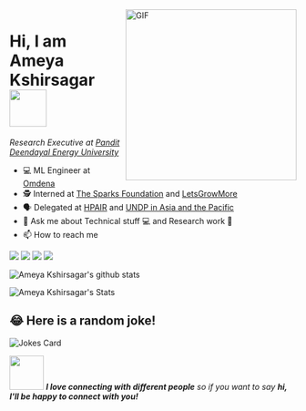 <img align="right" alt="GIF"  width="300px" src="https://thumbs.gfycat.com/TenderAlarmedIzuthrush-max-1mb.gif" />

<h1 align="left">Hi, I am Ameya Kshirsagar <img src="https://cdn-images-1.medium.com/max/669/1*XpdVmHbfJsDzZ_GqmOEIWg.gif" width="65px"></h1>
<p><em>Research Executive at <a href="https://www.pdpu.ac.in/">Pandit Deendayal Energy University</a></em></p>

<!-- <h3 align="center"> A passionate Data Scientist from India.</h3><br>--> 


- 💻 ML Engineer at <a href="https://omdena.com/">Omdena</a>
- 🕵 Interned at <a href="https://www.thesparksfoundationsingapore.org/">The Sparks Foundation</a> and <a href="https://letsgrowmore.in/">LetsGrowMore</a>
- 🗣️ Delegated at <a href="https://hpair.org/">HPAIR</a> and <a href="https://www.asia-pacific.undp.org/content/rbap/en/home/">UNDP in Asia and the Pacific</a>
- 💬 Ask me about Technical stuff 💻 and Research work 📝
- 📫 How to reach me<br>

[<img src="https://img.shields.io/badge/google_scholar-%230077B7.svg?&style=for-the-badge&logo=googlescholar&logoColor=white"/>](https://scholar.google.com/citations?user=17dvamEAAAAJ&hl=en) 
[<img src="https://img.shields.io/badge/linkedin-%230077B5.svg?&style=for-the-badge&logo=linkedin&logoColor=white"/>](https://www.linkedin.com/in/ameya-kshirsagar-587621172/) [<img src = "https://img.shields.io/badge/instagram-%23E4405F.svg?&style=for-the-badge&logo=instagram&logoColor=white">](https://www.instagram.com/ameya_kshirsagar/)
[<img src="https://img.shields.io/badge/twitter-%231DA1F2.svg?&style=for-the-badge&logo=twitter&logoColor=white"/>](https://twitter.com/ameya_rk)

![Ameya Kshirsagar's github stats](https://github-readme-stats.vercel.app/api?username=ameyark28)


![Ameya Kshirsagar's Stats](https://github-readme-stats.vercel.app/api/top-langs/?username=ameyark28&theme=blue-green)

## 😂 Here is a random joke!
![Jokes Card](https://readme-jokes.vercel.app/api)

<img src="https://i.pinimg.com/originals/cb/3c/bb/cb3cbb8f73dc7f98555ae36cd422705e.gif" width="60"> <em><b>I love connecting with different people</b> so if you want to say <b>hi, I'll be happy to connect with you!</b></em>


